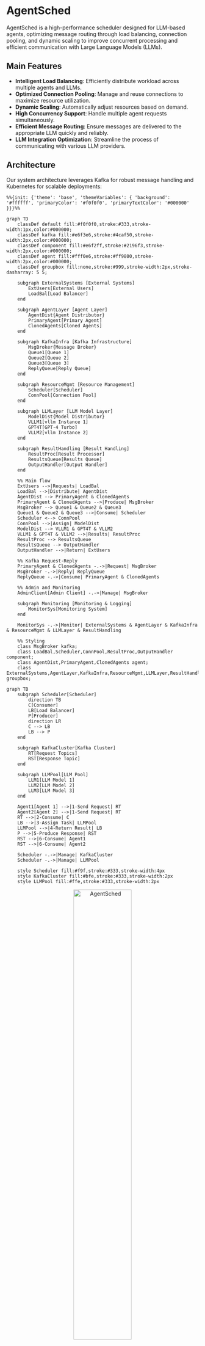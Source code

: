 # AgentSched

AgentSched is a high-performance scheduler designed for LLM-based agents, optimizing message routing through load balancing, connection pooling, and dynamic scaling to improve concurrent processing and efficient communication with Large Language Models (LLMs).

## Main Features

- **Intelligent Load Balancing**: Efficiently distribute workload across multiple agents and LLMs.
- **Optimized Connection Pooling**: Manage and reuse connections to maximize resource utilization.
- **Dynamic Scaling**: Automatically adjust resources based on demand.
- **High Concurrency Support**: Handle multiple agent requests simultaneously.
- **Efficient Message Routing**: Ensure messages are delivered to the appropriate LLM quickly and reliably.
- **LLM Integration Optimization**: Streamline the process of communicating with various LLM providers.

## Architecture

Our system architecture leverages Kafka for robust message handling and Kubernetes for scalable deployments:

``` mermaid
%%{init: {'theme': 'base', 'themeVariables': { 'background': '#ffffff', 'primaryColor': '#f0f0f0', 'primaryTextColor': '#000000' }}}%%

graph TD
    classDef default fill:#f0f0f0,stroke:#333,stroke-width:1px,color:#000000;
    classDef kafka fill:#e6f3e6,stroke:#4caf50,stroke-width:2px,color:#000000;
    classDef component fill:#e6f2ff,stroke:#2196f3,stroke-width:2px,color:#000000;
    classDef agent fill:#fff0e6,stroke:#ff9800,stroke-width:2px,color:#000000;
    classDef groupbox fill:none,stroke:#999,stroke-width:2px,stroke-dasharray: 5 5;

    subgraph ExternalSystems [External Systems]
        ExtUsers[External Users]
        LoadBal[Load Balancer]
    end

    subgraph AgentLayer [Agent Layer]
        AgentDist{Agent Distributor}
        PrimaryAgent[Primary Agent]
        ClonedAgents[Cloned Agents]
    end

    subgraph KafkaInfra [Kafka Infrastructure]
        MsgBroker{Message Broker}
        Queue1[Queue 1]
        Queue2[Queue 2]
        Queue3[Queue 3]
        ReplyQueue[Reply Queue]
    end

    subgraph ResourceMgmt [Resource Management]
        Scheduler[Scheduler]
        ConnPool[Connection Pool]
    end

    subgraph LLMLayer [LLM Model Layer]
        ModelDist{Model Distributor}
        VLLM1[vllm Instance 1]
        GPT4T[GPT-4 Turbo]
        VLLM2[vllm Instance 2]
    end

    subgraph ResultHandling [Result Handling]
        ResultProc[Result Processor]
        ResultsQueue[Results Queue]
        OutputHandler[Output Handler]
    end

    %% Main flow
    ExtUsers -->|Requests| LoadBal
    LoadBal -->|Distribute| AgentDist
    AgentDist --> PrimaryAgent & ClonedAgents
    PrimaryAgent & ClonedAgents -->|Produce| MsgBroker
    MsgBroker --> Queue1 & Queue2 & Queue3
    Queue1 & Queue2 & Queue3 -->|Consume| Scheduler
    Scheduler <--> ConnPool
    ConnPool -->|Assign| ModelDist
    ModelDist --> VLLM1 & GPT4T & VLLM2
    VLLM1 & GPT4T & VLLM2 -->|Results| ResultProc
    ResultProc --> ResultsQueue
    ResultsQueue --> OutputHandler
    OutputHandler -->|Return| ExtUsers

    %% Kafka Request-Reply
    PrimaryAgent & ClonedAgents -.->|Request| MsgBroker
    MsgBroker -.->|Reply| ReplyQueue
    ReplyQueue -.->|Consume| PrimaryAgent & ClonedAgents

    %% Admin and Monitoring
    AdminClient[Admin Client] -.->|Manage| MsgBroker

    subgraph Monitoring [Monitoring & Logging]
        MonitorSys[Monitoring System]
    end

    MonitorSys -.->|Monitor| ExternalSystems & AgentLayer & KafkaInfra & ResourceMgmt & LLMLayer & ResultHandling

    %% Styling
    class MsgBroker kafka;
    class LoadBal,Scheduler,ConnPool,ResultProc,OutputHandler component;
    class AgentDist,PrimaryAgent,ClonedAgents agent;
    class ExternalSystems,AgentLayer,KafkaInfra,ResourceMgmt,LLMLayer,ResultHandling,Monitoring groupbox;
```

``` mermaid
graph TB
    subgraph Scheduler[Scheduler]
        direction TB
        C[Consumer]
        LB[Load Balancer]
        P[Producer]
        direction LR
        C --> LB
        LB --> P
    end

    subgraph KafkaCluster[Kafka Cluster]
        RT[Request Topics]
        RST[Response Topic]
    end

    subgraph LLMPool[LLM Pool]
        LLM1[LLM Model 1]
        LLM2[LLM Model 2]
        LLM3[LLM Model 3]
    end

    Agent1[Agent 1] -->|1-Send Request| RT
    Agent2[Agent 2] -->|1-Send Request| RT
    RT -->|2-Consume| C
    LB -->|3-Assign Task| LLMPool
    LLMPool -->|4-Return Result| LB
    P -->|5-Produce Response| RST
    RST -->|6-Consume| Agent1
    RST -->|6-Consume| Agent2

    Scheduler -.->|Manage| KafkaCluster
    Scheduler -.->|Manage| LLMPool

    style Scheduler fill:#f9f,stroke:#333,stroke-width:4px
    style KafkaCluster fill:#bfe,stroke:#333,stroke-width:2px
    style LLMPool fill:#ffe,stroke:#333,stroke-width:2px
```

<p align="center">
  <picture>
    <source media="(prefers-color-scheme: dark)" srcset="docs/assets/readme/main_architecture.png">
    <img alt="AgentSched" src="docs/assets/readme/main_architecture.png" width=55%>
  </picture>
</p>

## Installation
1. Clone the repository:

```bash
git clone https://github.com/yourusername/agentsched.git
cd agentsched
```

2. Install the required dependencies:

```bash
poetry shell
poetry install
```

## Configuration
Update the following variables in the project as needed:

```
BOOTSTRAP_SERVERS: Kafka bootstrap servers
INPUT_TOPICS: List of input topics for different priorities
OUTPUT_TOPIC: Topic for output messages
SGLANG_BASE_URL: Base URL for the SGLang server
LLM_API_KEY: API key for LLM access (if required)
```

## Quick Start

```python
import random
import time
from threading import Thread
from typing import Dict, List
from uuid import uuid4

from confluent_kafka import KafkaException  # type: ignore[import]
from confluent_kafka.admin import AdminClient, NewTopic  # type: ignore[import]

from agentsched.kafka_server.consumer import Consumer
from agentsched.kafka_server.producer import Producer
from agentsched.load_balancing.scheduler import Scheduler, SchedulerConfig
from agentsched.types import Message, Priority, TaskType

# Kafka configuration
BOOTSTRAP_SERVERS = "localhost:9092"
INPUT_TOPICS = ["high_priority", "medium_priority", "low_priority"]
OUTPUT_TOPIC = "results"
SGLANG_BASE_URL = "http://127.0.0.1:30000/v1"
LLM_API_KEY = "EMPTY"

# Global dictionary to store pending requests
pending_requests: Dict[str, Message] = {}


def create_topics(
    bootstrap_servers: str,
    topics: List[str],
    num_partitions: int = 1,
    replication_factor: int = 1,
):
    """Create Kafka topics if they don't exist."""
    admin_client = AdminClient({"bootstrap.servers": bootstrap_servers})

    new_topics = [
        NewTopic(
            topic,
            num_partitions=num_partitions,
            replication_factor=replication_factor,
        )
        for topic in topics
    ]
    fs = admin_client.create_topics(new_topics)

    for topic, f in fs.items():
        try:
            f.result()  # the result itself is None
            print(f"Topic {topic} created")
        except KafkaException as e:
            if "already exists" in str(e):
                print(f"Topic {topic} already exists")
            else:
                raise KafkaException(f"Failed to create topic {topic}: {e}") from e


def simulate_input_messages(producer: Producer, num_messages: int = 5):
    """Simulate input messages to the system."""

    prompts = [
        "Summarize the main points of climate change.",
        "Explain the concept of artificial intelligence.",
        "Describe the process of photosynthesis.",
        "What are the key features of a democratic government?",
        "How does the internet work?",
    ]

    for _ in range(num_messages):
        correlation_id = str(uuid4())

        message = Message(
            id=f"task_{random.randint(1000, 9999)}",
            task_type=random.choice(list(TaskType)).value,
            priority=random.choice(list(Priority)).value,
            content=random.choice(prompts),
            token_count=random.randint(10, 200),
            correlation_id=correlation_id,
        )
        topic = f"{message.priority}_priority"
        headers = {"correlation_id": correlation_id}
        producer.produce(value=message.model_dump(), topic=topic, headers=headers)
        print(f"[Demo] Produced message: {message}")

        # Store the pending request
        pending_requests[correlation_id] = message

        time.sleep(0.5)  # simulate some delay between messages


def send_response_to_agent(message: Message):
    """Handle the response received for a produced message."""
    correlation_id = message.correlation_id
    if correlation_id in pending_requests:
        original_request = pending_requests.pop(correlation_id)
        print(f"Original content: {original_request.content}")
        print(f"Response: {message.content}")
    else:
        print(f"Received response for unknown correlation ID: {correlation_id}")


def process_output(consumer: Consumer):
    """Process output messages from the system."""
    while True:
        try:
            message = consumer.consume(timeout=1.0)
            if message:
                print("\n[Demo] Received output message:")
                print(f"received message for correlation ID: {message.correlation_id}")
                print(f"Task ID: {message.id}")
                print(f"Model: {message.model_id}")
                print(f"Status: {message.status}")
                print(f"Content: {message.content}")

                # Handle the response
                send_response_to_agent(message)
                print("-" * 50)
        except KafkaException as e:
            print(f"Error processing output: {e}")
            time.sleep(1)  # wait a bit before retrying
```
``` ~~Python~~
def main():
    """Main function to run the system demo."""
    # Create Kafka topics
    create_topics(BOOTSTRAP_SERVERS, INPUT_TOPICS + [OUTPUT_TOPIC])

    # Initialize components
    input_producer = Producer(
        bootstrap_servers=BOOTSTRAP_SERVERS,
    )
    output_consumer = Consumer(
        bootstrap_servers=BOOTSTRAP_SERVERS,
        group_id="output-consumer-group",
        auto_offset_reset="latest",
    )
    output_consumer.subscribe(["results"])

    scheduler = Scheduler(
        SchedulerConfig(
            bootstrap_servers=BOOTSTRAP_SERVERS,
            input_topics=INPUT_TOPICS,
            output_topic=OUTPUT_TOPIC,
            max_workers=10,
        )
    )

    # Add LLM models
    scheduler.add_llm_model(
        "gpt-3.5",
        capacity=5,
        supported_tasks=[
            TaskType.TEXT_GENERATION,
            TaskType.DATA_PROCESSING,
        ],
        base_url=SGLANG_BASE_URL,
        api_key=LLM_API_KEY,
    )
    scheduler.add_llm_model(
        "gpt-4-turbo",
        capacity=3,
        supported_tasks=[
            TaskType.TEXT_GENERATION,
            TaskType.IMAGE_ANALYSIS,
            TaskType.DATA_PROCESSING,
        ],
        base_url=SGLANG_BASE_URL,
        api_key=LLM_API_KEY,
    )
    scheduler.add_llm_model(
        "gpt-4-o",
        capacity=10,
        supported_tasks=[
            TaskType.TEXT_GENERATION,
        ],
        base_url=SGLANG_BASE_URL,
        api_key=LLM_API_KEY,
    )

    # Start threads
    input_thread = Thread(target=simulate_input_messages, args=(input_producer,))
    output_thread = Thread(target=process_output, args=(output_consumer,))
    scheduler_thread = Thread(target=scheduler.run)

    input_thread.start()
    output_thread.start()
    scheduler_thread.start()

    # Wait for input simulation to complete
    input_thread.join()

    # Allow some time for processing
    time.sleep(15)

    # Print any remaining pending requests
    if pending_requests:
        print("Requests without responses:")
        for corr_id, request in pending_requests.items():
            print(f"  Correlation ID: {corr_id}, Request ID: {request.id}")

    # Print model stats
    print("\nModel Stats:")
    for model_id, stats in scheduler.get_model_stats().items():
        print(f"Model {model_id}:")
        print(f"  Current load: {stats.current_load}")
        print(f"  Total processed tasks: {stats.total_processed_tasks}")
        print(f"  Average processing time: {stats.average_processing_time:.2f} s")

    # Cleanup
    scheduler.close()
    input_producer.close()
    output_consumer.close()

    print("Demo completed.")


if __name__ == "__main__":
    main()

```

## Configuration

AgentSched uses a YAML configuration file. Here's a sample configuration:

```yaml
kafka:
  bootstrap_servers:
    - "localhost:9092"
  topics:
    - "agent_messages"

agents:
  - id: "agent1"
    model: "gpt-3.5-turbo"
  - id: "agent2"
    model: "gpt-4"

scaling:
  min_agents: 2
  max_agents: 10
  scaling_factor: 1.5

load_balancing:
  strategy: "round_robin"

connection_pool:
  max_connections: 100
  timeout: 30
```

For more detailed usage instructions, please refer to our [documentation](link-to-docs).

## Contributing

We welcome contributions! Please see our [Contributing Guide](CONTRIBUTING.md) for more details.

## License

AgentSched is released under the MIT License. See the [LICENSE](LICENSE) file for more details.

## Contact

If you have any questions or feedback, please open an issue on this GitHub repository.

